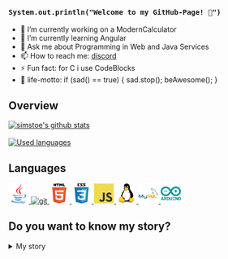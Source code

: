 

### `                                              System.out.println("Welcome to my GitHub-Page! 👋")` 

- 🔭 I’m currently working on a ModernCalculator
- 🌱 I’m currently learning Angular
- 💬 Ask me about Programming in Web and Java Services
- 📫 How to reach me: [discord](http://de.spongepedia.org/images/MrwasgehtdasanFuehrerschein.jpg)
- ⚡ Fun fact: for C i use CodeBlocks
- 💫 life-motto: if (sad() == true) {
                     sad.stop();
                     beAwesome();
                  }

## Overview
[![simstoe's github stats](https://github-readme-stats.vercel.app/api?username=simstoe&theme=tokyonight)](https://github.com/simstoe/github-readme-stats)
<br/>
<br/>
[![Used languages](https://github-readme-stats.vercel.app/api/top-langs/?username=simstoe&layout=compact&theme=tokyonight)](https://github-readme-stats.vercel.app/api/top-langs/?username=simstoe&layout=compact&theme=tokyonight)
<br/>


## Languages
<p align="left"></a>
<a href="https://www.java.com" target="_blank"> <img src="https://raw.githubusercontent.com/devicons/devicon/master/icons/java/java-original.svg" alt="java" width="40" height="40"/> </a> 
<a href="https://git-scm.com/" target="_blank"> <img src="https://www.vectorlogo.zone/logos/git-scm/git-scm-icon.svg" alt="git" width="40" height="40"/> </a> 
<a href="https://www.w3.org/html/" target="_blank"> <img src="https://raw.githubusercontent.com/devicons/devicon/master/icons/html5/html5-original-wordmark.svg" alt="html5" width="40" height="40"/> </a> 
<a href="https://www.w3schools.com/css/" target="_blank"> <img src="https://raw.githubusercontent.com/devicons/devicon/master/icons/css3/css3-original-wordmark.svg" alt="css3" width="40" height="40"/> </a> 
<a href="https://developer.mozilla.org/en-US/docs/Web/JavaScript" target="_blank"> <img src="https://raw.githubusercontent.com/devicons/devicon/master/icons/javascript/javascript-original.svg" alt="javascript" width="40" height="40"/></a><a href="https://www.linux.org/" target="_blank"> <img src="https://raw.githubusercontent.com/devicons/devicon/master/icons/linux/linux-original.svg" alt="linux" width="40" height="40"/> </a> 
<a href="https://www.mysql.com/" target="_blank"> <img src="https://raw.githubusercontent.com/devicons/devicon/master/icons/mysql/mysql-original-wordmark.svg" alt="mysql" width="40" height="40"/> </a> 
<a href="https://www.arduino.cc//" target="_blank"> <img src="https://raw.githubusercontent.com/devicons/devicon/master/icons/arduino/arduino-original-wordmark.svg"alt="arduino" width="40" height="40"/> </a>
</p>

## Do you want to know my story?

<details>
  <summary>My story</summary><br>
  
  ### First of all
  
  It all started when I was 8 years old. 
  I was always an ambitious nerd, as you would say today, always paying attention and knowing quite a lot at my age. 
  In computer science lessons we did topics that always interested me. 
  A year later I started playing Minecraft. With private friends we played about 4 hours a day on cracked servers because we didn't have an original minecraft :0.
  I started getting interested in how such a server is created, what you need, etc. At that time, I wrote to a team member on Twerion how the whole thing works, I was   also on the Minesucht TS and went to the team members addiction channel every day and asked if anyone knew. Finally I found someone who explained it all to me pretty   well (At the time I could only create a spigot server :0).
  A few months later I already had a finished bungee cord network. Back then, the lobby system was the most important.
  After that, a developer taught me the CloudNET system and we already had a cloud.
  And then I got interested in plugins.
  
  ### How i start to code
  
  Most of my disco
  
  As already mentioned, in 2018 I wanted to be able to program Minecraft plugins. I always watched the videos of Bievieh or Lombonz but I was too stupid to remember     that at the time. With my 91309 network I had a developer where we played truth or dare. His duty was to teach me how to code, which he eventually did. He programmed   something via Anydesk and I memorized it. I wrote the program what felt like 100 times and at the time I thought I was so crazy. I always increased my knowledge         through videos, courses, decompilation plugins, open source projects. Now I'm here, professional developer.
  
  ### How can I learn code?
  
  Most of my Discord messages are how can I learn to code
  
  The important thing is programming is constructive. Persistence, patience and learning-friendly is the most important thing. It may sound stupid (I get it, I don't     think it's cool either) but the best thing is a book. Most things are in a book. Believe me: With a book, YT tutorials you will become a developer very quickly.
  
</details>

